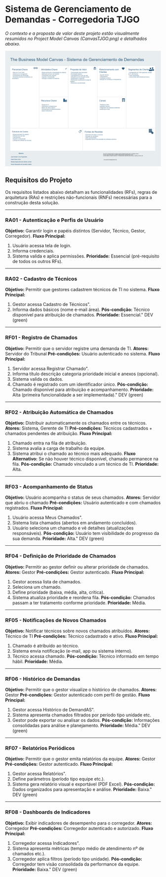 # Sistema de Gerenciamento de Demandas - Corregedoria TJGO

*O contexto e a proposta de valor deste projeto estão visualmente resumidos no Project Model Canvas (CanvasTJGO.png) e detalhados abaixo.*

![Project Model Canvas](../imagens/CanvasTJGO.png)

## Requisitos do Projeto

Os requisitos listados abaixo detalham as funcionalidades (RFs), regras de arquitetura (RAs) e restrições não-funcionais (RNFs) necessárias para a construção desta solução.

---

### RA01 - Autenticação e Perfis de Usuário

**Objetivo:** Garantir login e papéis distintos (Servidor, Técnico, Gestor, Corregedor).
**Fluxo Principal:**

1. Usuário acessa tela de login.
2. Informa credenciais.
3. Sistema valida e aplica permissões.
   **Prioridade:** Essencial (pré-requisito de todos os outros RFs).

---

### RA02 - Cadastro de Técnicos

**Objetivo:** Permitir que gestores cadastrem técnicos de TI no sistema.
**Fluxo Principal:**

1. Gestor acessa Cadastro de Técnicos".
2. Informa dados básicos (nome  e-mail  área).
   **Pós-condição:** Técnico disponível para atribuição de chamados.
   **Prioridade:** Essencial." DEV (green)

---

### RF01 - Registro de Chamados

**Objetivo:** Permitir que o servidor registre uma demanda de TI.
**Atores:** Servidor do Tribunal
**Pré-condições:** Usuário autenticado no sistema.
**Fluxo Principal:**

1. Servidor acessa Registrar Chamado".
2. Informa título  descrição  categoria  prioridade inicial e anexos (opcional).
3. Sistema valida os dados.
4. Chamado é registrado com um identificador único.
   **Pós-condição:** Chamado disponível para atribuição e acompanhamento.
   **Prioridade:** Alta (primeira funcionalidade a ser implementada)." DEV (green)

---

### RF02 - Atribuição Automática de Chamados

**Objetivo:** Distribuir automaticamente os chamados entre os técnicos.
**Atores:** Sistema, Gerente de TI
**Pré-condições:** Técnicos cadastrados + chamados pendentes de atribuição.
**Fluxo Principal:**

1. Chamado entra na fila de atribuição.
2. Sistema avalia a carga de trabalho da equipe.
3. Sistema atribui o chamado ao técnico mais adequado.
   **Fluxo Alternativo:** Se não houver técnico disponível, chamado permanece na fila.
   **Pós-condição:** Chamado vinculado a um técnico de TI.
   **Prioridade:** Alta.

---

### RF03 - Acompanhamento de Status

**Objetivo:** Usuário acompanha o status de seus chamados.
**Atores:** Servidor que abriu o chamado
**Pré-condições:** Usuário autenticado e com chamados registrados.
**Fluxo Principal:**

1. Usuário acessa Meus Chamados".
2. Sistema lista chamados (abertos  em andamento  concluídos).
3. Usuário seleciona um chamado e vê detalhes (atualizações  responsáveis).
   **Pós-condição:** Usuário tem visibilidade do progresso da sua demanda.
   **Prioridade:** Alta." DEV (green)

---

### RF04 - Definição de Prioridade de Chamados

**Objetivo:** Permitir ao gestor definir ou alterar prioridade de chamados.
**Atores:** Gestor
**Pré-condições:** Gestor autenticado.
**Fluxo Principal:**

1. Gestor acessa lista de chamados.
2. Seleciona um chamado.
3. Define prioridade (baixa, média, alta, crítica).
4. Sistema atualiza prioridade e reordena fila.
   **Pós-condição:** Chamados passam a ter tratamento conforme prioridade.
   **Prioridade:** Média.

---

### RF05 - Notificações de Novos Chamados

**Objetivo:** Notificar técnicos sobre novos chamados atribuídos.
**Atores:** Técnico de TI
**Pré-condições:** Técnico cadastrado e ativo.
**Fluxo Principal:**

1. Chamado é atribuído ao técnico.
2. Sistema envia notificação (e-mail, app ou sistema interno).
3. Técnico acessa chamado.
   **Pós-condição:** Técnico informado em tempo hábil.
   **Prioridade:** Média.

---

### RF06 - Histórico de Demandas

**Objetivo:** Permitir que o gestor visualize o histórico de chamados.
**Atores:** Gestor
**Pré-condições:** Gestor autenticado com perfil de gestão.
**Fluxo Principal:**

1. Gestor acessa Histórico de DemandAS".
2. Sistema apresenta chamados filtrados por período  tipo  unidade etc.
3. Gestor pode exportar ou analisar os dados.
   **Pós-condição:** Informações consolidadas para análise e planejamento.
   **Prioridade:** Média." DEV (green)

---

### RF07 - Relatórios Periódicos

**Objetivo:** Permitir que o gestor emita relatórios da equipe.
**Atores:** Gestor
**Pré-condições:** Gestor autenticado.
**Fluxo Principal:**

1. Gestor acessa Relatórios".
2. Define parâmetros (período  tipo  equipe etc.).
3. Sistema gera relatório visual e exportável (PDF  Excel).
   **Pós-condição:** Dados organizados para apresentação e análise.
   **Prioridade:** Baixa." DEV (green)

---

### RF08 - Dashboards de Indicadores

**Objetivo:** Exibir indicadores de desempenho para o corregedor.
**Atores:** Corregedor
**Pré-condições:** Corregedor autenticado e autorizado.
**Fluxo Principal:**

1. Corregedor acessa Indicadores".
2. Sistema apresenta métricas (tempo médio de atendimento  nº de chamados etc.).
3. Corregedor aplica filtros (período  tipo  unidade).
   **Pós-condição:** Corregedor tem visão consolidada da performance da equipe.
   **Prioridade:** Baixa." DEV (green)

